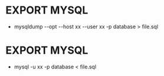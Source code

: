 # EXPORT MYSQL

  - mysqldump --opt --host xx --user xx -p database > file.sql

# EXPORT MYSQL

  - mysql -u xx -p database < file.sql

